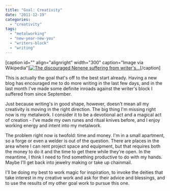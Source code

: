 ```yaml
---
title: "Goal: Creativity"
date: "2011-12-19"
categories: 
  - "creativity"
tags: 
  - "metalworking"
  - "new-year-new-you"
  - "writers-block"
  - "writing"
---
```


\[caption id="" align="alignright" width="300" caption="Image via Wikipedia"\][![The discouraged Nenene suffering from writer's...](images/300px-Nenenerod.jpg "The discouraged Nenene suffering from writer's...")](http://en.wikipedia.org/wiki/File:Nenenerod.jpg)\[/caption\]

This is actually the goal that's off to the best start already. Having a new blog has encouraged me to do more writing in the last few days, and in the last month I've made some definite inroads against the writer's block I suffered from since September.

Just because writing's in good shape, however, doesn't mean all my creativity is moving in the right direction. The big thing I'm missing right now is my metalwork. I consider it to be a devotional act and a magical act of creation - I've made my own runes and ritual knives before, and I enjoy working energy and intent into my metalwork.

The problem right now is twofold: time and money. I'm in a small apartment, so a forge or even a welder is out of the question. There are places in the area where I can rent project space and equipment, but that requires both the money to do it and the time to get there while they're open. In the meantime, I think I need to find something productive to do with my hands. Maybe I'll get back into jewelry making or take up chainmail.

I'll be doing my best to work magic for inspiration, to invoke the deities that take interest in my creative work and ask for their advice and blessings, and to use the results of my other goal work to pursue this one.
